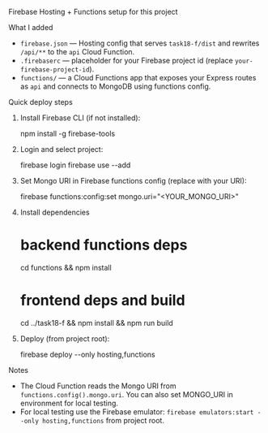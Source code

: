 Firebase Hosting + Functions setup for this project

What I added
- `firebase.json` — Hosting config that serves `task18-f/dist` and rewrites `/api/**` to the `api` Cloud Function.
- `.firebaserc` — placeholder for your Firebase project id (replace `your-firebase-project-id`).
- `functions/` — a Cloud Functions app that exposes your Express routes as `api` and connects to MongoDB using functions config.

Quick deploy steps

1. Install Firebase CLI (if not installed):

   npm install -g firebase-tools

2. Login and select project:

   firebase login
   firebase use --add

3. Set Mongo URI in Firebase functions config (replace with your URI):

   firebase functions:config:set mongo.uri="<YOUR_MONGO_URI>"

4. Install dependencies

   # backend functions deps
   cd functions && npm install

   # frontend deps and build
   cd ../task18-f && npm install && npm run build

5. Deploy (from project root):

   firebase deploy --only hosting,functions

Notes
- The Cloud Function reads the Mongo URI from `functions.config().mongo.uri`. You can also set MONGO_URI in environment for local testing.
- For local testing use the Firebase emulator: `firebase emulators:start --only hosting,functions` from project root.
